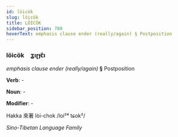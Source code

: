 ```yaml
---
id: löicök
slug: löicök
title: LÖİCÖK
sidebar_position: 780
hoverText: emphasis clause ender (really/again) § Postposition
---
```


### löicök&emsp;<span kind="abugida">ʓıɽɟꞇ̑ı</span>

*emphasis clause ender (really/again)* **§** Postposition

**Verb**: -

**Noun**: -

**Modifier**: -

Hakka 來著 lòi-chok /loi²⁴ tɕok²/

*Sino-Tibetan Language Family*